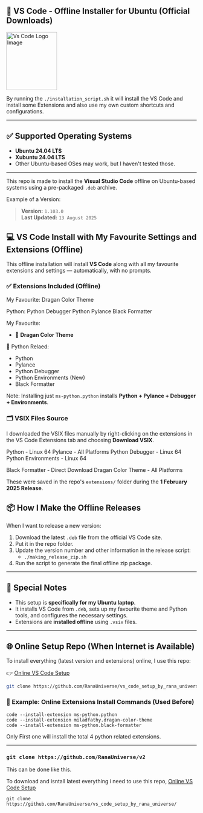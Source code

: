 ## 🧠 VS Code - Offline Installer for Ubuntu (Official Downloads)

<img width="134" height="153" alt="Vs Code Logo Image" src="https://github.com/user-attachments/assets/ecd10b6b-768e-45f7-bc23-8c56d2f9ccc9" />

By running the `./installation_script.sh` it will install the VS Code and install some Extensions and also use my own custom shortcuts and configurations.

---
## ✅ Supported Operating Systems
- **Ubuntu 24.04 LTS**
- **Xubuntu 24.04 LTS**
- Other Ubuntu-based OSes may work, but I haven't tested those.
---


This repo is made to install the **Visual Studio Code** offline on Ubuntu-based systems using a pre-packaged `.deb` archive.

Example of a Version:
> **Version:** `1.103.0`  
> **Last Updated:** `13 August 2025`






## 💻 VS Code Install with My Favourite Settings and Extensions (Offline)

This offline installation will install **VS Code** along with all my favourite extensions and settings — automatically, with no prompts.

### ✅ Extensions Included (Offline)

My Favourite:
    Dragan Color Theme

Python:
    Python Debugger
    Python
    Pylance
    Black Formatter


My Favourite:

  - 🎨 **Dragan Color Theme**  

🐍 Python Relaed:

  - Python
  - Pylance
  - Python Debugger
  - Python Environments (New)
  - Black Formatter 

Note: Installing just `ms-python.python` installs **Python + Pylance + Debugger + Environments**.

### 🗂️ VSIX Files Source
I downloaded the VSIX files manually by right-clicking on the extensions in the VS Code Extensions tab and choosing **Download VSIX**.  

Python - Linux 64
Pylance - All Platforms
Python Debugger - Linux 64
Python Environments - Linux 64

Black Formatter - Direct Download
Dragan Color Theme - All Platforms

These were saved in the repo's `extensions/` folder during the **1 February 2025 Release**.


## 📦 How I Make the Offline Releases

When I want to release a new version:

1. Download the latest `.deb` file from the official VS Code site.
2. Put it in the repo folder.
3. Update the version number and other information in the release script:
   - `./making_release_zip.sh`
4. Run the script to generate the final offline zip package.

---

## 🔧 Special Notes

- This setup is **specifically for my Ubuntu laptop**.
- It installs VS Code from `.deb`, sets up my favourite theme and Python tools, and configures the necessary settings.
- Extensions are **installed offline** using `.vsix` files.

---

## 🌐 Online Setup Repo (When Internet is Available)

To install everything (latest version and extensions) online, I use this repo:

👉 [Online VS Code Setup](https://github.com/RanaUniverse/vs_code_setup_by_rana_universe/)

```bash
git clone https://github.com/RanaUniverse/vs_code_setup_by_rana_universe/
```

### 📜 Example: Online Extensions Install Commands (Used Before)
```
code --install-extension ms-python.python
code --install-extension miladfathy.dragan-color-theme
code --install-extension ms-python.black-formatter
```
Only First one will install the total 4 python related extensions.

---



### ```git clone https://github.com/RanaUniverse/v2```
This can be done like this.



To download and isntall latest everything i need to use this repo, [Online VS Code Setup](https://github.com/RanaUniverse/vs_code_setup_by_rana_universe/)

```git clone https://github.com/RanaUniverse/vs_code_setup_by_rana_universe/```
